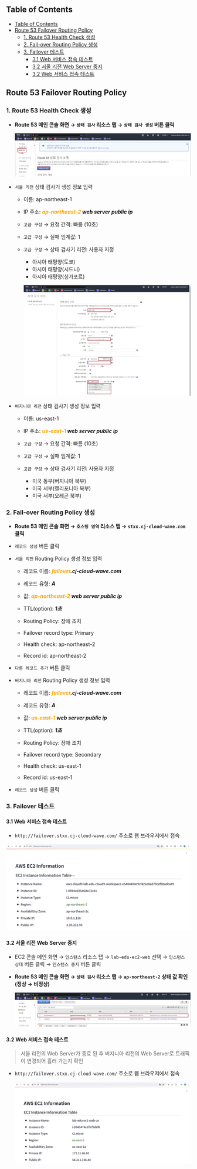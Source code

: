## Table of Contents
- [Table of Contents](#table-of-contents)
- [Route 53 Failover Routing Policy](#route-53-failover-routing-policy)
  - [1. Route 53 Health Check 생성](#1-route-53-health-check-생성)
  - [2. Fail-over Routing Policy 생성](#2-fail-over-routing-policy-생성)
  - [3. Failover 테스트](#3-failover-테스트)
    - [3.1 Web 서비스 접속 테스트](#31-web-서비스-접속-테스트)
    - [3.2 서울 리전 Web Server 중지](#32-서울-리전-web-server-중지)
    - [3.2 Web 서비스 접속 테스트](#32-web-서비스-접속-테스트)

## Route 53 Failover Routing Policy

### 1. Route 53 Health Check 생성

- **Route 53 메인 콘솔 화면 → `상태 검사` 리소스 탭 → `상태 검사 생성` 버튼 클릭**

    ![alt text](./img/failover_01.png)

- `서울 리전` 상태 검사기 생성 정보 입력

    - 이름: ap-northeast-1

    - IP 주소: ***<span style="color:orange">ap-northeast-2</span> web server public ip***

    - `고급 구성` → 요청 간격: 빠름 (10초)

    - `고급 구성` → 실패 임계값: 1

    - `고급 구성` → 상태 검사기 리전: 사용자 지정
  
        - 아시아 태평양(도쿄)
        - 아시아 태평양(시드니)
        - 아시아 태평양(싱가포르)

        ![alt text](./img/failover_02.png)

- `버지니아 리전` 상태 검사기 생성 정보 입력

    - 이름: us-east-1

    - IP 주소: ***<span style="color:orange">us-east-1</span> web server public ip***

    - `고급 구성` → 요청 간격: 빠름 (10초)

    - `고급 구성` → 실패 임계값: 1

    - `고급 구성` → 상태 검사기 리전: 사용자 지정
  
        - 미국 동부(버지니아 북부)
        - 미국 서부(캘리포니아 북부)
        - 미국 서부(오레곤 북부)

### 2. Fail-over Routing Policy 생성 

- **Route 53 메인 콘솔 화면 → `호스팅 영역` 리소스 탭 → `stxx.cj-cloud-wave.com` 클릭**

- `레코드 생성` 버튼 클릭

- `서울 리전` Routing Policy 생성 정보 입력

    - 레코드 이름: ***<span style="color:orange">failover</span>.cj-cloud-wave.com***

    - 레코드 유형: ***A***

    - 값: ***<span style="color:orange">ap-northeast-2</span> web server public ip***

    - TTL(option): ***1초***

    - Routing Policy: 장애 조치

    - Failover record type: Primary

    - Health check: ap-northeast-2

    - Record id: ap-northeast-2

- `다른 레코드 추가` 버튼 클릭

- `버지니아 리전` Routing Policy 생성 정보 입력

    - 레코드 이름: ***<span style="color:orange">failover</span>.cj-cloud-wave.com***

    - 레코드 유형: ***A***

    - 값: ***<span style="color:orange">us-east-1</span> web server public ip***

    - TTL(option): ***1초***

    - Routing Policy: 장애 조치

    - Failover record type: Secondary

    - Health check: us-east-1

    - Record id: us-east-1

- `레코드 생성` 버튼 클릭

### 3. Failover 테스트 

#### 3.1 Web 서비스 접속 테스트 

- `http://failover.stxx.cj-cloud-wave.com/` 주소로 웹 브라우저에서 접속

![alt text](./img/failover_03.png)

#### 3.2 서울 리전 Web Server 중지

- EC2 콘솔 메인 화면 → `인스턴스` 리소스 탭 → `lab-edu-ec2-web` 선택 → `인스턴스 상태` 버튼 클릭 → `인스턴스 중지` 버튼 클릭

- **Route 53 메인 콘솔 화면 → `상태 검사` 리소스 탭 → `ap-northeast-2` 상태 값 확인 (정상 → 비정상)**

    ![alt text](./img/failover_04.png)

#### 3.2 Web 서비스 접속 테스트

> 서울 리전의 Web Server가 종료 된 후 버지니아 리전의 Web Server로 트래픽이 변경되어 흘러 가는지 확인

- `http://failover.stxx.cj-cloud-wave.com/` 주소로 웹 브라우저에서 접속

    ![alt text](./img/failover_05.png)

<br>